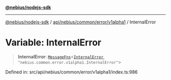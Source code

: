 [**@nebius/nodejs-sdk**](../../../../../../README.md)

---

[@nebius/nodejs-sdk](../../../../../../README.md) / [api/nebius/common/error/v1alpha1](../README.md) / InternalError

# Variable: InternalError

> **InternalError**: [`MessageFns`](../../../../../../runtime/protos/core/interfaces/MessageFns.md)\<[`InternalError`](../interfaces/InternalError.md), `"nebius.common.error.v1alpha1.InternalError"`\>

Defined in: src/api/nebius/common/error/v1alpha1/index.ts:986

